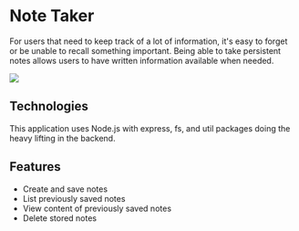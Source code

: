 # Note Taker
For users that need to keep track of a lot of information, it's easy to forget or be unable to recall something important. Being able to take persistent notes allows users to have written information available when needed.

<img src="https://user-images.githubusercontent.com/59265518/81302165-56574500-90bd-11ea-90a6-ce8e11cefd6d.png">

## Technologies
This application uses Node.js with express, fs, and util packages doing the heavy lifting in the backend. 

## Features
*  Create and save notes
*  List previously saved notes
*  View content of previously saved notes
*  Delete stored notes
